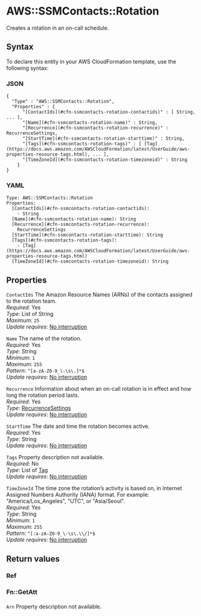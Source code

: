 # AWS::SSMContacts::Rotation<a name="aws-resource-ssmcontacts-rotation"></a>

Creates a rotation in an on\-call schedule\.

## Syntax<a name="aws-resource-ssmcontacts-rotation-syntax"></a>

To declare this entity in your AWS CloudFormation template, use the following syntax:

### JSON<a name="aws-resource-ssmcontacts-rotation-syntax.json"></a>

```
{
  "Type" : "AWS::SSMContacts::Rotation",
  "Properties" : {
      "[ContactIds](#cfn-ssmcontacts-rotation-contactids)" : [ String, ... ],
      "[Name](#cfn-ssmcontacts-rotation-name)" : String,
      "[Recurrence](#cfn-ssmcontacts-rotation-recurrence)" : RecurrenceSettings,
      "[StartTime](#cfn-ssmcontacts-rotation-starttime)" : String,
      "[Tags](#cfn-ssmcontacts-rotation-tags)" : [ [Tag](https://docs.aws.amazon.com/AWSCloudFormation/latest/UserGuide/aws-properties-resource-tags.html), ... ],
      "[TimeZoneId](#cfn-ssmcontacts-rotation-timezoneid)" : String
    }
}
```

### YAML<a name="aws-resource-ssmcontacts-rotation-syntax.yaml"></a>

```
Type: AWS::SSMContacts::Rotation
Properties: 
  [ContactIds](#cfn-ssmcontacts-rotation-contactids): 
    - String
  [Name](#cfn-ssmcontacts-rotation-name): String
  [Recurrence](#cfn-ssmcontacts-rotation-recurrence): 
    RecurrenceSettings
  [StartTime](#cfn-ssmcontacts-rotation-starttime): String
  [Tags](#cfn-ssmcontacts-rotation-tags): 
    - [Tag](https://docs.aws.amazon.com/AWSCloudFormation/latest/UserGuide/aws-properties-resource-tags.html)
  [TimeZoneId](#cfn-ssmcontacts-rotation-timezoneid): String
```

## Properties<a name="aws-resource-ssmcontacts-rotation-properties"></a>

`ContactIds`  <a name="cfn-ssmcontacts-rotation-contactids"></a>
The Amazon Resource Names \(ARNs\) of the contacts assigned to the rotation team\.  
*Required*: Yes  
*Type*: List of String  
*Maximum*: `25`  
*Update requires*: [No interruption](https://docs.aws.amazon.com/AWSCloudFormation/latest/UserGuide/using-cfn-updating-stacks-update-behaviors.html#update-no-interrupt)

`Name`  <a name="cfn-ssmcontacts-rotation-name"></a>
The name of the rotation\.  
*Required*: Yes  
*Type*: String  
*Minimum*: `1`  
*Maximum*: `255`  
*Pattern*: `^[a-zA-Z0-9_\-\s\.]*$`  
*Update requires*: [No interruption](https://docs.aws.amazon.com/AWSCloudFormation/latest/UserGuide/using-cfn-updating-stacks-update-behaviors.html#update-no-interrupt)

`Recurrence`  <a name="cfn-ssmcontacts-rotation-recurrence"></a>
Information about when an on\-call rotation is in effect and how long the rotation period lasts\.  
*Required*: Yes  
*Type*: [RecurrenceSettings](aws-properties-ssmcontacts-rotation-recurrencesettings.md)  
*Update requires*: [No interruption](https://docs.aws.amazon.com/AWSCloudFormation/latest/UserGuide/using-cfn-updating-stacks-update-behaviors.html#update-no-interrupt)

`StartTime`  <a name="cfn-ssmcontacts-rotation-starttime"></a>
The date and time the rotation becomes active\.  
*Required*: Yes  
*Type*: String  
*Update requires*: [No interruption](https://docs.aws.amazon.com/AWSCloudFormation/latest/UserGuide/using-cfn-updating-stacks-update-behaviors.html#update-no-interrupt)

`Tags`  <a name="cfn-ssmcontacts-rotation-tags"></a>
Property description not available\.  
*Required*: No  
*Type*: List of [Tag](https://docs.aws.amazon.com/AWSCloudFormation/latest/UserGuide/aws-properties-resource-tags.html)  
*Update requires*: [No interruption](https://docs.aws.amazon.com/AWSCloudFormation/latest/UserGuide/using-cfn-updating-stacks-update-behaviors.html#update-no-interrupt)

`TimeZoneId`  <a name="cfn-ssmcontacts-rotation-timezoneid"></a>
The time zone the rotation’s activity is based on, in Internet Assigned Numbers Authority \(IANA\) format\. For example: "America/Los\_Angeles", "UTC", or "Asia/Seoul"\.   
*Required*: Yes  
*Type*: String  
*Minimum*: `1`  
*Maximum*: `255`  
*Pattern*: `^[:a-zA-Z0-9_\-\s\.\\/]*$`  
*Update requires*: [No interruption](https://docs.aws.amazon.com/AWSCloudFormation/latest/UserGuide/using-cfn-updating-stacks-update-behaviors.html#update-no-interrupt)

## Return values<a name="aws-resource-ssmcontacts-rotation-return-values"></a>

### Ref<a name="aws-resource-ssmcontacts-rotation-return-values-ref"></a>

### Fn::GetAtt<a name="aws-resource-ssmcontacts-rotation-return-values-fn--getatt"></a>

#### <a name="aws-resource-ssmcontacts-rotation-return-values-fn--getatt-fn--getatt"></a>

`Arn`  <a name="Arn-fn::getatt"></a>
Property description not available\.
